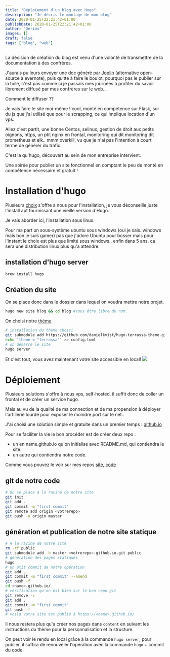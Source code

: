 ```yaml
---
title: "Déploiement d'un blog avec Hugo"
description: "Je décris le montage de mon blog"
date: 2020-01-25T22:21:42+01:00
publishDate: 2020-01-25T22:21:42+01:00
author: "Derios"
images: []
draft: false
tags: ["blog", "web"]
---
```


La décision de création du blog est venu d'une volonté de transmettre de la documentation à des confrères.

J'aurais pu leurs envoyer une doc généré par [Joplin](https://joplinapp.org/) (alternative open-source à evernote), puis quitte à faire le boulot, pourquoi pas le publier sur la toile, c'est pas comme ci je passais mes journées à profiter du savoir librement diffusé par mes confrères sur le web...

Comment le diffuser ?? 

Je vais faire le site moi-même ! cool, monté en compétence sur Flask, sur du js que j'ai utilisé que pour le scrapping, ce qui implique location d'un vps.

Allez c'est partit, une bonne Centos, selinux, gestion de droit aux petits oignons, https, un ptit nginx en frontal, monitoring qui dit monitoring dit prometheus et elk.. mmm overkill, vu que je n'ai pas l'intention à court terme de générer du trafic.

C'est la qu'hugo, découvert au sein de mon entreprise intervient.

 Une soirée pour publier un site fonctionnel en comptant le peu de monté en compétence nécessaire et gratuit !

# Installation d'hugo

Plusieurs [choix](https://gohugo.io/getting-started/installing/) s'offre à nous pour l'installation, je vous déconseille juste l'install apt fournissant une vieille version d'Hugo.

Je vais aborder ici, l'installation sous linux.

Pour ma part un sous-système ubuntu sous windows (oui je sais..windows mais bon je suis gamer) pas que j'adore Ubuntu pour bosser mais pour l'instant le choix est plus que limité sous windows.. enfin dans 5 ans, ca sera une distribution linux plus qu'a attendre.

## installation d'hugo server

```bash
brew install hugo
```

## Création du site

On se place donc dans le dossier dans lequel on voudra mettre notre projet.

```bash
hugo new site blog && cd blog #vous être libre du nom.
```

On choisi notre [thème](https://themes.gohugo.io/)

```bash
# installation du thème choisi
git submodule add https://github.com/danielkvist/hugo-terrassa-theme.git themes/terrassa
echo 'theme = "terrassa"' >> config.toml
# on démarre le site
hugo server
```
Et c'est tout, vous avez maintenant votre site accessible en local!
![](/posts/images/hugo.PNG)

# Déploiement

Plusieurs solutions s'offre à nous vps, self-hosted, il suffit donc de coller un frontal et de créer un service hugo.

Mais au vu de la qualité de ma connection et de ma propension à déployer l'artillerie lourde pour exposer le moindre port sur le net..

J'ai choisi une solution simple et gratuite dans un premier temps : [github.io](https://pages.github.com/)

Pour se faciliter la vie le bon procéder est de créer deux repo :

- un en name.github.io qu'on initialise avec README.md, qui contiendra le site.
- un autre qui contiendra notre code.

Comme vous pouvez le voir sur mes repos [site](https://github.com/Derioss/Derioss.github.io), [code](https://github.com/Derioss/blog)

## git de notre code

```bash
# On se place à la racine de notre site
git init
git add .
git commit -m "first commit"
git remote add origin <votrerepo>
git push -u origin master
```

## génération et publication de notre site statique

```bash
# A la racine de notre site
rm -rf public
git submodule add -b master <votrerepo>.github.io.git public
# génération des pages statiques
hugo
# un ptit commit de notre opération
git add .
git commit -m "first commit" --amend
git push -f
cd <name>.github.io/
# vérification qu'on est bien sur le bon repo git
git remove -v
git add .
git commit -m "first commit"
git push -f
# voila votre site est publié à https://<name>.github.io/
```

Il nous restera plus qu'a créer nos pages dans `content` en suivant les instructions du thème pour la personnalisation et la structure.

On peut voir le rendu en local grâce à la commande `hugo server`, pour publier, il suffira de renouveler l'opération avec la commande `hugo` + commit du code.